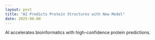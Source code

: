 ```yaml
---
layout: post
title: "AI Predicts Protein Structures with New Model"
date: 2025-06-08
---
```


AI accelerates bioinformatics with high-confidence protein predictions.
